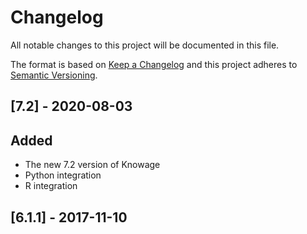 # Changelog
All notable changes to this project will be documented in this file.

The format is based on [Keep a Changelog](http://keepachangelog.com/en/1.0.0/)
and this project adheres to [Semantic Versioning](http://semver.org/spec/v2.0.0.html).

<!--
## [Unreleased]
### Added
### Changed
### Deprecated
### Removed
### Fixed
### Security
-->

## [7.2] - 2020-08-03

## Added
- The new 7.2 version of Knowage
- Python integration
- R integration

## [6.1.1] - 2017-11-10
